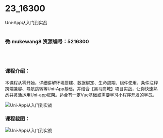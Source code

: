 # 23_16300
Uni-App从入门到实战
<br/></br>
<h3>微:mukewang8 资源编号：5216300</h3>
<br/></br>
<h3>课程介绍：</h3>
<p>本课程从零开始，详细讲解环境搭建、数据绑定、生命周期、组件使用、条件注释跨端兼容、导航跳转等Uni-App基础，并结合【黑马商城】项目实战，让你快速熟悉并灵活运用Uni-app框架。适合有一定Vue基础或需要学习小程序开发的学员。</p>
<p><img src="https://www.ko996.com/wp-content/uploads/img/2020/11/1-76-300x167.png" alt="Uni-App从入门到实战"></p>
<div class="info-desc">
<h3>课程截图：</h3>
<p><img src="https://www.ko996.com/wp-content/uploads/img/2020/11/2-75.png" alt="Uni-App从入门到实战"></p>


			
</div>
